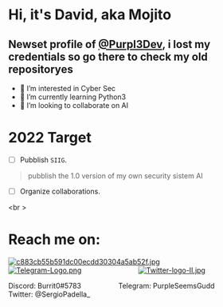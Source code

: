  # **Hi, it's David, aka Mojito**
## Newset profile of [@Purpl3Dev](https://github.com/Purpl3Dev/), i lost my credentials so go there to check my old repositoryes


- 👀 I’m interested in Cyber Sec
- 🌱 I’m currently learning Python3
- 💞️ I’m looking to collaborate on AI
 
 ###   
  
 
# **2022 Target**
- [ ] Pubblish `SIIG`.
> pubblish the 1.0 version of my own security sistem AI

- [ ] Organize collaborations.
 
 
<br \>

# **Reach me on:**

[![c883cb55b591dc00ecdd30304a5ab52f.jpg](https://i.postimg.cc/xTd6Y5WT/c883cb55b591dc00ecdd30304a5ab52f.jpg)](https://postimg.cc/Z018x8b1) &nbsp; &nbsp; &nbsp; &nbsp; &nbsp; &nbsp; &nbsp; &nbsp; &nbsp; &nbsp; &nbsp; &nbsp; &nbsp; 
[![Telegram-Logo.png](https://i.postimg.cc/W3WJ7GSX/Telegram-Logo.png)](https://postimg.cc/ygRd1SMZ) &nbsp; &nbsp; &nbsp; &nbsp; &nbsp; &nbsp; &nbsp; &nbsp; &nbsp; &nbsp; &nbsp; &nbsp; &nbsp; &nbsp;  [![Twitter-logo-II.jpg](https://i.postimg.cc/wTsshsNQ/Twitter-logo-II.jpg)](https://postimg.cc/2Vr6Yy21) &nbsp; &nbsp; &nbsp; &nbsp; &nbsp; &nbsp; &nbsp; &nbsp; &nbsp; &nbsp; &nbsp; &nbsp; 

Discord: Burrit0#5783 &nbsp; &nbsp; &nbsp; &nbsp; &nbsp; &nbsp; &nbsp; &nbsp; &nbsp; Telegram: PurpleSeemsGudd &nbsp; &nbsp; &nbsp; &nbsp; &nbsp; &nbsp; &nbsp; &nbsp; &nbsp; Twitter: @SergioPadella_



<!---
Mojito/Mojito is a ✨ special ✨ repository because its `README.md` (this file) appears on your GitHub profile.
You can click the Preview link to take a look at your changes. SIIG
--->
